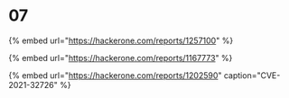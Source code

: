# 07

{% embed url="https://hackerone.com/reports/1257100" %}

{% embed url="https://hackerone.com/reports/1167773" %}

{% embed url="https://hackerone.com/reports/1202590" caption="CVE-2021-32726" %}



